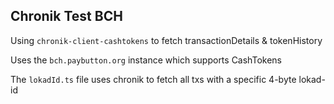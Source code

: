 ## Chronik Test BCH

Using `chronik-client-cashtokens` to fetch transactionDetails & tokenHistory

Uses the `bch.paybutton.org` instance which supports CashTokens

The `lokadId.ts` file uses chronik to fetch all txs with a specific 4-byte lokad-id